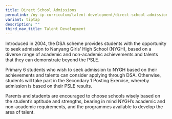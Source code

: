 ```yaml
---
title: Direct School Admissions
permalink: /ny-ip-curriculum/talent-development/direct-school-admissions/
variant: tiptap
description: ""
third_nav_title: Talent Development
---
```

<p>Introduced in 2004, the DSA scheme provides students with the opportunity
to seek admission to Nanyang Girls’ High School (NYGH), based on a diverse
range of academic and non-academic achievements and talents that they can
demonstrate beyond the PSLE.</p>
<p>Primary 6 students who wish to seek admission to NYGH based on their achievements
and talents can consider applying through DSA. Otherwise, students will
take part in the Secondary 1 Posting Exercise, whereby admission is based
on their PSLE results.</p>
<p>Parents and students are encouraged to choose schools wisely based on
the student’s aptitude and strengths, bearing in mind NYGH’s academic and
non-academic requirements, and the programmes available to develop the
area of talent.</p>